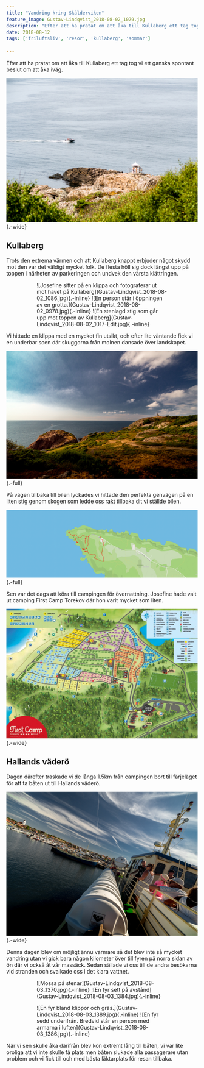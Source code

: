 ```yaml
---
title: "Vandring kring Skälderviken"
feature_image: Gustav-Lindqvist_2018-08-02_1079.jpg
description: "Efter att ha pratat om att åka till Kullaberg ett tag tog vi ett ganska spontant beslut om att åka iväg."
date: 2018-08-12
tags: ['friluftsliv', 'resor', 'kullaberg', 'sommar']

---
```


Efter att ha pratat om att åka till Kullaberg ett tag tog vi ett ganska spontant beslut om att åka iväg.

![Norra änden av Kullen med fyren synlig. Ute på havet kör en motorbåt snabbt](Gustav-Lindqvist_2018-08-02_0949.jpg){.-wide}

## Kullaberg

Trots den extrema värmen och att Kullaberg knappt erbjuder något skydd mot den var det väldigt mycket folk. De flesta höll sig dock längst upp på toppen i närheten av parkeringen och undvek den värsta klättringen.

<figure class="gallery -wide">
	<figure class="gallery-row">
		![Josefine sitter på en klippa och fotograferar ut mot havet på Kullaberg](Gustav-Lindqvist_2018-08-02_1086.jpg){.-inline}
		![En person står i öppningen av en grotta.](Gustav-Lindqvist_2018-08-02_0978.jpg){.-inline}
		![En stenlagd stig som går upp mot toppen av Kullaberg](Gustav-Lindqvist_2018-08-02_1017-Edit.jpg){.-inline}
	</figure>
</figure>

Vi hittade en klippa med en mycket fin utsikt, och efter lite väntande fick vi en underbar scen där skuggorna från molnen dansade över landskapet.

![Kullaberg i solsken](Gustav-Lindqvist_2018-08-02_1079.jpg){.-full}

På vägen tillbaka till bilen lyckades vi hittade den perfekta genvägen på en liten stig genom skogen som ledde oss rakt tillbaka dit vi ställde bilen.

![En karta över Kullaberg med en rutt inritad med röd linje](firefox_2018-08-12_10-14-13.png){.-full}

Sen var det dags att köra till campingen för övernattning. Josefine hade valt ut camping First Camp Torekov där hon varit mycket som liten.

![Karta över First Camp Torekov](FC_Torekov_karta_2018_WEB-1440x972.jpg){.-wide}

## Hallands väderö

Dagen därefter traskade vi de långa 1.5km från campingen bort till färjeläget för att ta båten ut till Hallands väderö.

![En färja på väg in i hamnen i Torekov](Gustav-Lindqvist_2018-08-03_1454.jpg){.-wide}

Denna dagen blev om möjligt ännu varmare så det blev inte så mycket vandring utan vi gick bara någon kilometer över till fyren på norra sidan av ön där vi också åt vår massäck. Sedan sällade vi oss till de andra besökarna vid stranden och svalkade oss i det klara vattnet.

<figure class="gallery -wide">
	<figure class="gallery-row">
		![Mossa på stenar](Gustav-Lindqvist_2018-08-03_1370.jpg){.-inline}
		![En fyr sett på avstånd](Gustav-Lindqvist_2018-08-03_1384.jpg){.-inline}
	</figure>
	<figure class="gallery-row">
		![En fyr bland klippor och gräs.](Gustav-Lindqvist_2018-08-03_1389.jpg){.-inline}
		![En fyr sedd underifrån. Bredvid står en person med armarna i luften](Gustav-Lindqvist_2018-08-03_1386.jpg){.-inline}
	</figure>
</figure>

När vi sen skulle åka därifrån blev kön extremt lång till båten, vi var lite oroliga att vi inte skulle få plats men båten slukade alla passagerare utan problem och vi fick till och med bästa läktarplats för resan tillbaka.

